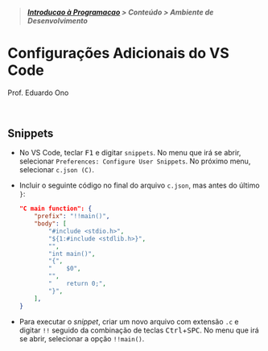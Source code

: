 > ##### <a href="https://github.com/eduardo-ono/Introducao-a-Programacao">Introducao à Programacao</a> > Conteúdo > Ambiente de Desenvolvimento

# Configurações Adicionais do VS Code

Prof. Eduardo Ono

<br>

## Snippets

* No VS Code, teclar <kbd>F1</kbd> e digitar `snippets`. No menu que irá se abrir, selecionar `Preferences: Configure User Snippets`. No próximo menu, selecionar `c.json (C)`.

* Incluir o seguinte código no final do arquivo `c.json`, mas antes do último `}`:

    ```json
    "C main function": {
        "prefix": "!!main()",
        "body": [
            "#include <stdio.h>",
            "${1:#include <stdlib.h>}",
            "",
            "int main()",
            "{",
            "    $0",
            "",
            "    return 0;",
            "}",
        ],
    }
    ```

* Para executar o _snippet_, criar um novo arquivo com extensão `.c` e digitar `!!` seguido da combinação de teclas <kbd>Ctrl</kbd>+<kbd>SPC</kbd>. No menu que irá se abrir, selecionar a opção `!!main()`.

<br>
